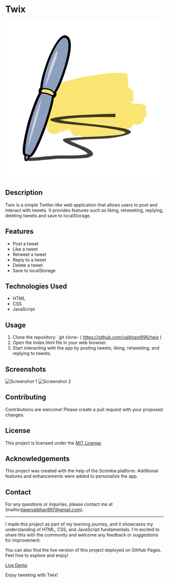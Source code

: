# Twix

![Twix Logo](images/Logo.png)

## Description

Twix is a simple Twitter-like web application that allows users to post and interact with tweets. It provides features such as liking, retweeting, replying, deleting tweets and save to localStorage.

## Features

- Post a tweet
- Like a tweet
- Retweet a tweet
- Reply to a tweet
- Delete a tweet
- Save to localStorage

## Technologies Used

- HTML
- CSS
- JavaScript

## Usage

1. Clone the repository: `git clone- ( https://github.com/vaibhavt896/twix )
2. Open the index.html file in your web browser.
3. Start interacting with the app by posting tweets, liking, retweeting, and replying to tweets.

## Screenshots

![Screenshot 1](images/screenshot1.png)
![Screenshot 2](images/screenshot2.png)

## Contributing

Contributions are welcome! Please create a pull request with your proposed changes.

## License

This project is licensed under the [MIT License](LICENSE).

## Acknowledgements

This project was created with the help of the Scrimba platform. Additional features and enhancements were added to personalize the app.

## Contact

For any questions or inquiries, please contact me at (mailto:tiwarvaibhav997@gmail.com).

---

I made this project as part of my learning journey, and it showcases my understanding of HTML, CSS, and JavaScript fundamentals. I'm excited to share this with the community and welcome any feedback or suggestions for improvement.

You can also find the live version of this project deployed on GitHub Pages. Feel free to explore and enjoy!

[Live Demo](https://lnkd.in/dhibrhS5)

Enjoy tweeting with Twix!
